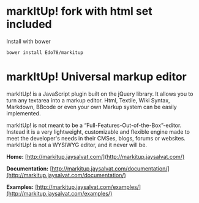 markItUp! fork with html set included
=====================================
Install with bower

`bower install Edo78/markitup`

markItUp! Universal markup editor
=================================

markItUp! is a JavaScript plugin built on the jQuery library. It allows you to turn any textarea into a markup editor. Html, Textile, Wiki Syntax, Markdown, BBcode or even your own Markup system can be easily implemented.

markItUp! is not meant to be a “Full-Features-Out-of-the-Box”-editor. Instead it is a very lightweight, customizable and flexible engine made to meet the developer's needs in their CMSes, blogs, forums or websites. markItUp! is not a WYSIWYG editor, and it never will be.

**Home:**
[http://markitup.jaysalvat.com/](http://markitup.jaysalvat.com/)

**Documentation:**
[http://markitup.jaysalvat.com/documentation/](http://markitup.jaysalvat.com/documentation/)

**Examples:**
[http://markitup.jaysalvat.com/examples/](http://markitup.jaysalvat.com/examples/)
